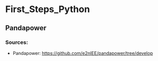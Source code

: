 # First_Steps_Python

## Pandapower
### Sources:
- Pandapower: https://github.com/e2nIEE/pandapower/tree/develop
